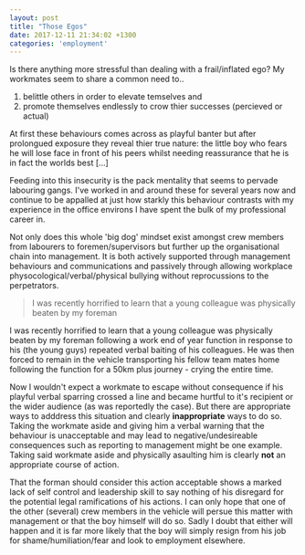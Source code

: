 ```yaml
---
layout: post
title: "Those Egos"
date: 2017-12-11 21:34:02 +1300
categories: 'employment'
---
```


Is there anything more stressful than dealing with a frail/inflated ego?  My workmates seem to share a common need to..
1. belittle others in order to elevate temselves and 
1. promote themselves endlessly to crow thier successes (percieved or actual)

At first these behaviours comes across as playful banter but after prolongued exposure they reveal thier true nature: the little boy who fears he will lose face in front of his peers whilst needing reassurance that he is in fact the worlds best [...]

Feeding into this insecurity is the pack mentality that seems to pervade labouring gangs.  I've worked in and around these for several years now and continue to be appalled at just how starkly this behaviour contrasts with my experience in the office environs I have spent the bulk of my professional career in.

Not only does this whole 'big dog' mindset exist amongst crew members from labourers to foremen/supervisors but further up the organisational chain into management.  It is both actively supported through management behaviours and communications and passively through allowing workplace physocological/verbal/physical bullying without reprocussions to the perpetrators. 

> I was recently horrified to learn that a young colleague was physically beaten by my foreman 

I was recently horrified to learn that a young colleague was physically beaten by my foreman following a work end of year function in response to his (the young guys) repeated verbal baiting of his colleagues.  He was then forced to remain in the vehicle transporting his fellow team mates home following the function for a 50km plus journey - crying the entire time.  

Now I wouldn't expect a workmate to escape without consequence if his playful verbal sparring crossed a line and became hurtful to it's recipient or the wider audience (as was reportedly the case).  But there are appropriate ways to adddress this situation and clearly **inappropriate** ways to do so.  Taking the workmate aside and giving him a verbal warning that the behaviour is unacceptable and may lead to negative/undesireable consequences such as reporting to management might be one example.  Taking said workmate aside and physically asaulting him is clearly **not** an appropriate course of action. 

That the forman should consider this action acceptable shows a marked lack of self control and leadership skill to say nothing of his disregard for the potential legal ramifications of his actions.  I can only hope that one of the other (several) crew members in the vehicle will persue this matter with management or that the boy himself will do so.  Sadly I doubt that either will happen and it is far more likely that the boy will simply resign from his job for shame/humiliation/fear and look to employment elsewhere.

